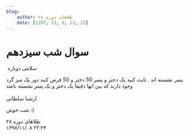 ```yaml
---
blog:
    author: طلاهای دوره ۲۸
    date: [1397, 11, 8, 22, 23]
---
```

# سوال شب سیزدهم

<div class="cnt">
<p> سلامی دوباره</p>
<p>فرض کنید دور یک میز گرد ‎50‎ دختر و ‎50‎ پسر نشسته اند . ثابت کنید یک دختر و پسر وجود دارند که بین انها دقیقا یک دختر و یک پسر نشسته باشد <br/><br/>ارشیا سلطانی</p>
<p>شب خوش :)</p>
</div>

<div class="blog-info">
    <div class="blog-author">طلاهای دوره ۲۸</div>
    <div class="blog-date">۱۳۹۷/۱۱/۰۸ ۲۲:۲۳</div>
</div>

